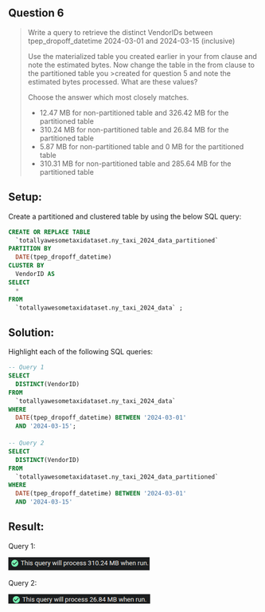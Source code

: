 ## Question 6

>Write a query to retrieve the distinct VendorIDs between tpep_dropoff_datetime 2024-03-01 and 2024-03-15 (inclusive)
>
>Use the materialized table you created earlier in your from clause and note the estimated bytes. Now change the table in the from clause to the partitioned table you >created for question 5 and note the estimated bytes processed. What are these values?
>
>Choose the answer which most closely matches.
> 
>- 12.47 MB for non-partitioned table and 326.42 MB for the partitioned table
>- 310.24 MB for non-partitioned table and 26.84 MB for the partitioned table
>- 5.87 MB for non-partitioned table and 0 MB for the partitioned table
>- 310.31 MB for non-partitioned table and 285.64 MB for the partitioned table

## Setup:

Create a partitioned and clustered table by using the below SQL query:

```SQL
CREATE OR REPLACE TABLE
  `totallyawesometaxidataset.ny_taxi_2024_data_partitioned`
PARTITION BY
  DATE(tpep_dropoff_datetime)
CLUSTER BY
  VendorID AS
SELECT
  *
FROM
  `totallyawesometaxidataset.ny_taxi_2024_data` ;
```

## Solution:
Highlight each of the following SQL queries:

```SQL
-- Query 1
SELECT
  DISTINCT(VendorID)
FROM
  `totallyawesometaxidataset.ny_taxi_2024_data`
WHERE
  DATE(tpep_dropoff_datetime) BETWEEN '2024-03-01'
  AND '2024-03-15';

-- Query 2
SELECT
  DISTINCT(VendorID)
FROM
  `totallyawesometaxidataset.ny_taxi_2024_data_partitioned`
WHERE
  DATE(tpep_dropoff_datetime) BETWEEN '2024-03-01'
  AND '2024-03-15'
```

## Result:
Query 1:

![result 1](result_1.png)

Query 2:

![result 2](result_2.png)
